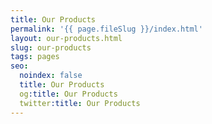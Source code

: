 ```yaml
---
title: Our Products
permalink: '{{ page.fileSlug }}/index.html'
layout: our-products.html
slug: our-products
tags: pages
seo:
  noindex: false
  title: Our Products
  og:title: Our Products
  twitter:title: Our Products
---
```



